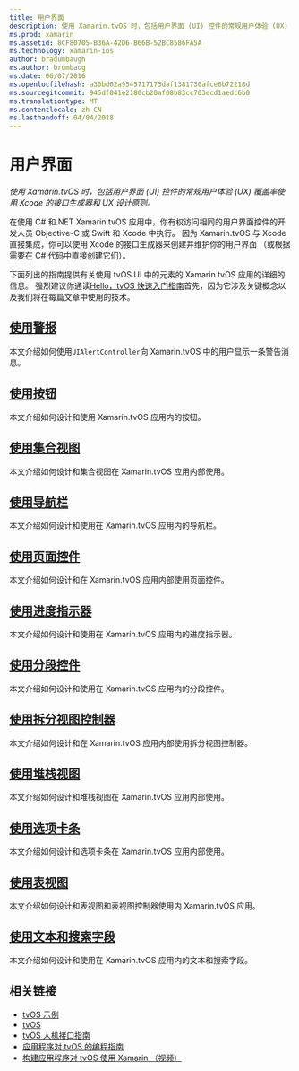 ```yaml
---
title: 用户界面
description: 使用 Xamarin.tvOS 时，包括用户界面 (UI) 控件的常规用户体验 (UX) 覆盖率使用 Xcode 的接口生成器和 UX 设计原则。
ms.prod: xamarin
ms.assetid: 8CF80705-B36A-42D6-B66B-52BC8586FA5A
ms.technology: xamarin-ios
author: bradumbaugh
ms.author: brumbaug
ms.date: 06/07/2016
ms.openlocfilehash: a30bd02a9545717175daf1381730afce6b72218d
ms.sourcegitcommit: 945df041e2180cb20af08b83cc703ecd1aedc6b0
ms.translationtype: MT
ms.contentlocale: zh-CN
ms.lasthandoff: 04/04/2018
---
```

# <a name="user-interface"></a>用户界面

_使用 Xamarin.tvOS 时，包括用户界面 (UI) 控件的常规用户体验 (UX) 覆盖率使用 Xcode 的接口生成器和 UX 设计原则。_

在使用 C# 和.NET Xamarin.tvOS 应用中，你有权访问相同的用户界面控件的开发人员 Objective-C 或 Swift 和 Xcode 中执行。 因为 Xamarin.tvOS 与 Xcode 直接集成，你可以使用 Xcode 的接口生成器来创建并维护你的用户界面 （或根据需要在 C# 代码中直接创建它们）。

下面列出的指南提供有关使用 tvOS UI 中的元素的 Xamarin.tvOS 应用的详细的信息。 强烈建议你通读[Hello，tvOS 快速入门指南](~/ios/tvos/get-started/hello-tvos.md)首先，因为它涉及关键概念以及我们将在每篇文章中使用的技术。

## <a name="working-with-alertsiostvosuser-interfacealertsmd"></a>[使用警报](~/ios/tvos/user-interface/alerts.md)

本文介绍如何使用`UIAlertController`向 Xamarin.tvOS 中的用户显示一条警告消息。

## <a name="working-with-buttonsiostvosuser-interfacebuttonsmd"></a>[使用按钮](~/ios/tvos/user-interface/buttons.md)

本文介绍如何设计和使用 Xamarin.tvOS 应用内的按钮。

## <a name="working-with-collection-viewsiostvosuser-interfacecollection-viewsmd"></a>[使用集合视图](~/ios/tvos/user-interface/collection-views.md)

本文介绍如何设计和集合视图在 Xamarin.tvOS 应用内部使用。

## <a name="working-with-navigation-barsiostvosuser-interfacenavigation-barsmd"></a>[使用导航栏](~/ios/tvos/user-interface/navigation-bars.md)

本文介绍如何设计和使用在 Xamarin.tvOS 应用内的导航栏。

## <a name="working-with-page-controlsiostvosuser-interfacepage-controlsmd"></a>[使用页面控件](~/ios/tvos/user-interface/page-controls.md)

本文介绍如何设计和在 Xamarin.tvOS 应用内部使用页面控件。

## <a name="working-with-progress-indicatorsiostvosuser-interfaceprogress-indicatorsmd"></a>[使用进度指示器](~/ios/tvos/user-interface/progress-indicators.md)

本文介绍如何设计和使用在 Xamarin.tvOS 应用内的进度指示器。

## <a name="working-with-segmented-controlsiostvosuser-interfacesegmented-controlsmd"></a>[使用分段控件](~/ios/tvos/user-interface/segmented-controls.md)

本文介绍如何设计和使用在 Xamarin.tvOS 应用内的分段控件。

## <a name="working-with-split-view-controllersiostvosuser-interfacesplit-viewsmd"></a>[使用拆分视图控制器](~/ios/tvos/user-interface/split-views.md)

本文介绍如何设计和在 Xamarin.tvOS 应用内部使用拆分视图控制器。

## <a name="working-with-stack-viewsiostvosuser-interfacestacked-viewsmd"></a>[使用堆栈视图](~/ios/tvos/user-interface/stacked-views.md)

本文介绍如何设计和堆栈视图在 Xamarin.tvOS 应用内部使用。

## <a name="working-with-tab-barsiostvosuser-interfacetab-barsmd"></a>[使用选项卡条](~/ios/tvos/user-interface/tab-bars.md)

本文介绍如何设计和选项卡条在 Xamarin.tvOS 应用内部使用。

## <a name="working-with-table-viewsiostvosuser-interfacetable-viewsmd"></a>[使用表视图](~/ios/tvos/user-interface/table-views.md)

本文介绍如何设计和表视图和表视图控制器使用内 Xamarin.tvOS 应用。

## <a name="working-with-text-and-search-fieldsiostvosuser-interfacetext-fields-and-searchmd"></a>[使用文本和搜索字段](~/ios/tvos/user-interface/text-fields-and-search.md)

本文介绍如何设计和使用在 Xamarin.tvOS 应用内的文本和搜索字段。



## <a name="related-links"></a>相关链接

- [tvOS 示例](https://developer.xamarin.com/samples/tvos/all/)
- [tvOS](https://developer.apple.com/tvos/)
- [tvOS 人机接口指南](https://developer.apple.com/tvos/human-interface-guidelines/)
- [应用程序对 tvOS 的编程指南](https://developer.apple.com/library/prerelease/tvos/documentation/General/Conceptual/AppleTV_PG/)
- [构建应用程序对 tvOS 使用 Xamarin （视频）](https://university.xamarin.com/lightninglectures/tvos-with-xamarin)
